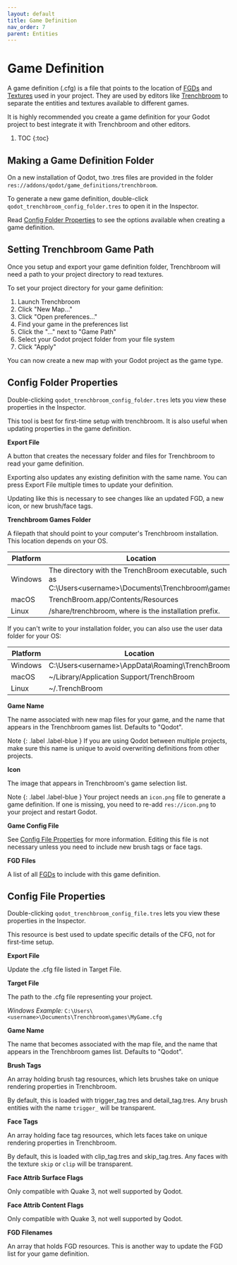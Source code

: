 ```yaml
---
layout: default
title: Game Definition
nav_order: 7
parent: Entities
---
```


# Game Definition

A game definition (.cfg) is a file that points to the location of [FGDs](fgd.md) and [Textures](../textures.md) used in your project. They are used by editors like [Trenchbroom](https://trenchbroom.github.io/) to separate the entities and textures available to different games.

It is highly recommended you create a game definition for your Godot project to best integrate it with Trenchbroom and other editors.

1. TOC
{:toc}

## Making a Game Definition Folder

On a new installation of Qodot, two .tres files are provided in the folder `res://addons/qodot/game_definitions/trenchbroom`.

To generate a new game definition, double-click `qodot_trenchbroom_config_folder.tres` to open it in the Inspector.

Read [Config Folder Properties](#config-folder-properties) to see the options available when creating a game definition.

## Setting Trenchbroom Game Path

Once you setup and export your game definition folder, Trenchbroom will need a path to your project directory to read textures.

To set your project directory for your game definition:
1. Launch Trenchbroom
2. Click "New Map..."
3. Click "Open preferences..."
4. Find your game in the preferences list
5. Click the "..." next to "Game Path"
6. Select your Godot project folder from your file system
7. Click "Apply"

You can now create a new map with your Godot project as the game type.

## Config Folder Properties

Double-clicking `qodot_trenchbroom_config_folder.tres` lets you view these properties in the Inspector.

This tool is best for first-time setup with trenchbroom. It is also useful when updating properties in the game definition.

**Export File**

A button that creates the necessary folder and files for Trenchbroom to read your game definition.

Exporting also updates any existing definition with the same name. You can press Export File multiple times to update your definition.

Updating like this is necessary to see changes like an updated FGD, a new icon, or new brush/face tags.

**Trenchbroom Games Folder**

A filepath that should point to your computer's Trenchbroom installation. This location depends on your OS.

| Platform | Location |
| -------- | ---------|
| Windows | The directory with the TrenchBroom executable, such as C:\Users\<username>\Documents\Trenchbroom\games\ |
| macOS | TrenchBroom.app/Contents/Resources |
| Linux | <prefix>/share/trenchbroom, where <prefix> is the installation prefix. |

If you can't write to your installation folder, you can also use the user data folder for your OS:

| Platform | Location |
| -------- | ---------|
| Windows | C:\Users\<username>\AppData\Roaming\TrenchBroom|
| macOS | ~/Library/Application Support/TrenchBroom |
| Linux | ~/.TrenchBroom |

**Game Name**

The name associated with new map files for your game, and the name that appears in the Trenchbroom games list. Defaults to "Qodot".

Note
{: .label .label-blue }
If you are using Qodot between multiple projects, make sure this name is unique to avoid overwriting definitions from other projects.

**Icon**

The image that appears in Trenchbroom's game selection list.

Note
{: .label .label-blue }
Your project needs an `icon.png` file to generate a game definition. If one is missing, you need to re-add `res://icon.png` to your project and restart Godot.

**Game Config File**

See [Config File Properties](#config-file-properties) for more information. Editing this file is not necessary unless you need to include new brush tags or face tags.

**FGD Files**

A list of all [FGDs](fgd.md) to include with this game definition.

## Config File Properties

Double-clicking `qodot_trenchbroom_config_file.tres` lets you view these properties in the Inspector.

This resource is best used to update specific details of the CFG, not for first-time setup.

**Export File**

Update the .cfg file listed in Target File.

**Target File**

The path to the .cfg file representing your project.

*Windows Example:* `C:\Users\<username>\Documents\Trenchbroom\games\MyGame.cfg`

**Game Name**

The name that becomes associated with the map file, and the name that appears in the Trenchbroom games list. Defaults to "Qodot".

**Brush Tags**

An array holding brush tag resources, which lets brushes take on unique rendering properties in Trenchbroom.

By default, this is loaded with trigger_tag.tres and detail_tag.tres. Any brush entities with the name `trigger_` will be transparent.

**Face Tags**

An array holding face tag resources, which lets faces take on unique rendering properties in Trenchbroom.

By default, this is loaded with clip_tag.tres and skip_tag.tres. Any faces with the texture `skip` or `clip` will be transparent.

**Face Attrib Surface Flags**

Only compatible with Quake 3, not well supported by Qodot.

**Face Attrib Content Flags**

Only compatible with Quake 3, not well supported by Qodot.

**FGD Filenames**

An array that holds FGD resources. This is another way to update the FGD list for your game definition.
